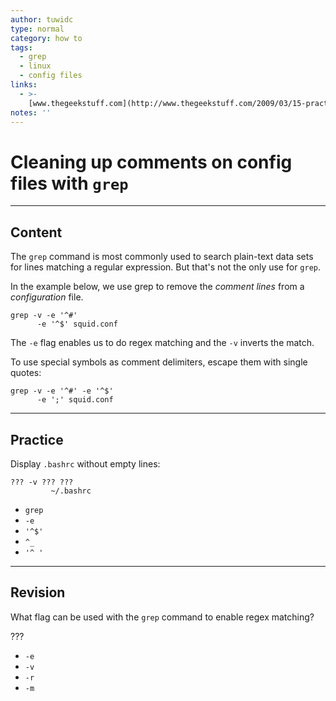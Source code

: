 ```yaml
---
author: tuwidc
type: normal
category: how to
tags:
  - grep
  - linux
  - config files
links:
  - >-
    [www.thegeekstuff.com](http://www.thegeekstuff.com/2009/03/15-practical-unix-grep-command-examples/){website}
notes: ''
---
```


# Cleaning up comments on config files with `grep`


---

## Content

The `grep` command is most commonly used to search plain-text data sets for lines matching a regular expression. But that's not the only use for `grep`.

In the example below, we use grep to remove the *comment lines* from a *configuration* file.

```plain-text
grep -v -e '^#'
      -e '^$' squid.conf
```

The `-e` flag enables us to do regex matching and the `-v` inverts the match.

To use special symbols as comment delimiters, escape them with single quotes:

```plain-text
grep -v -e '^#' -e '^$'
      -e ';' squid.conf
```


---

## Practice

Display `.bashrc` without empty lines:

```plain-text
??? -v ??? ???
         ~/.bashrc
```

- `grep`
- `-e`
- `'^$'`
- `^_`
- `'^ '`


---

## Revision

What flag can be used with the `grep` command to enable regex matching?

???

- `-e`
- `-v`
- `-r`
- `-m`
